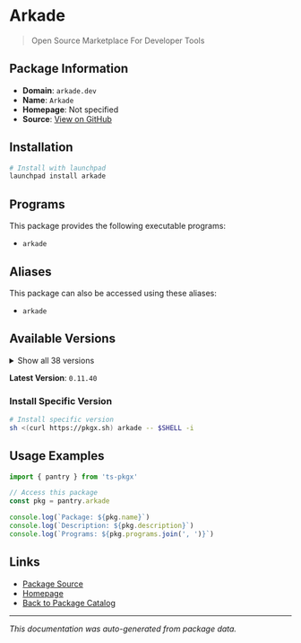 # Arkade

> Open Source Marketplace For Developer Tools

## Package Information

- **Domain**: `arkade.dev`
- **Name**: `Arkade`
- **Homepage**: Not specified
- **Source**: [View on GitHub](https://github.com/pkgxdev/pantry/tree/main/projects/arkade.dev/package.yml)

## Installation

```bash
# Install with launchpad
launchpad install arkade
```

## Programs

This package provides the following executable programs:

- `arkade`

## Aliases

This package can also be accessed using these aliases:

- `arkade`

## Available Versions

<details>
<summary>Show all 38 versions</summary>

- `0.11.40`, `0.11.39`, `0.11.38`, `0.11.37`, `0.11.36`
- `0.11.35`, `0.11.34`, `0.11.33`, `0.11.32`, `0.11.31`
- `0.11.30`, `0.11.29`, `0.11.28`, `0.11.27`, `0.11.26`
- `0.11.25`, `0.11.24`, `0.11.23`, `0.11.22`, `0.11.21`
- `0.11.20`, `0.11.19`, `0.11.16`, `0.11.15`, `0.11.14`
- `0.11.13`, `0.11.12`, `0.11.11`, `0.11.10`, `0.11.9`
- `0.11.6`, `0.11.5`, `0.11.4`, `0.11.2`, `0.11.1`
- `0.11.0`, `0.10.23`, `0.10.22`

</details>

**Latest Version**: `0.11.40`

### Install Specific Version

```bash
# Install specific version
sh <(curl https://pkgx.sh) arkade -- $SHELL -i
```

## Usage Examples

```typescript
import { pantry } from 'ts-pkgx'

// Access this package
const pkg = pantry.arkade

console.log(`Package: ${pkg.name}`)
console.log(`Description: ${pkg.description}`)
console.log(`Programs: ${pkg.programs.join(', ')}`)
```

## Links

- [Package Source](https://github.com/pkgxdev/pantry/tree/main/projects/arkade.dev/package.yml)
- [Homepage](#)
- [Back to Package Catalog](../../package-catalog.md)

---

*This documentation was auto-generated from package data.*
